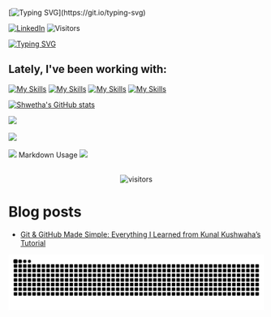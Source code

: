 

[![Typing SVG](https://readme-typing-svg.demolab.com?font=Raleway&weight=600&size=30&pause=1000&color=fb6f92&multiline=true&repeat=false&width=435&lines=Hii%2C+I'm+Shwetha.)](https://git.io/typing-svg)




[![LinkedIn](https://img.shields.io/badge/LinkedIn-0077B5?style=flat&logo=LinkedIn&logoColor=white&logoSize=auto&color=blue)](https://www.linkedin.com/in/shwetharavindrabaliga/)
![Visitors](https://visitor-badge.laobi.icu/badge?page_id=shwetharbaliga.shwetharbaliga)

[![Typing SVG](https://readme-typing-svg.demolab.com?font=Fira+Code&pause=1000&width=435&lines=Hii%2C+I'm+Shwetha+)](https://git.io/typing-svg)



## Lately, I've been working with:  

[![My Skills](https://skillicons.dev/icons?i=java,go,c,html,css,js)](https://skillicons.dev)
[![My Skills](https://skillicons.dev/icons?i=react,express,spring,tailwind)](https://skillicons.dev)
[![My Skills](https://skillicons.dev/icons?i=mongodb,mysql,redis,firebase)](https://skillicons.dev) 
[![My Skills](https://skillicons.dev/icons?i=nodejs,docker,jenkins,git,bitbucket,postman)](https://skillicons.dev)

[![Shwetha's GitHub stats](https://github-readme-stats.vercel.app/api?username=shwetharbaliga)](https://github.com/anuraghazra/github-readme-stats&show_icons=true&theme=transparent)

![](http://github-profile-summary-cards.vercel.app/api/cards/profile-details?username=shwetharbaliga&theme=github)

![](http://github-profile-summary-cards.vercel.app/api/cards/repos-per-language?username=shwetharbaliga&theme=github)

![](http://github-profile-summary-cards.vercel.app/api/cards/productive-time?username=shwetharbaliga&theme=github&utcOffset=8)
Markdown Usage
![](http://github-profile-summary-cards.vercel.app/api/cards/stats?username=shwetharbaliga&theme=github)

<div align="center">
  <br/>
  <img src="https://visitor-badge.laobi.icu/badge?page_id=shwetharbaliga.shwetharbaliga" alt="visitors" />
  <br/>
</div>


<!--START_SECTION:activity-->
<!--END_SECTION:activity-->


# Blog posts
<!-- BLOG-POST-LIST:START -->
- [Git &amp; GitHub Made Simple: Everything I Learned from Kunal Kushwaha’s Tutorial](https://medium.com/@shwethabaliga/git-github-made-simple-everything-i-learned-from-kunal-kushwahas-tutorial-670a6b802a35?source=rss-4667262f403d------2)
<!-- BLOG-POST-LIST:END -->

![GitHub Snake Animation](https://raw.githubusercontent.com/shwetharbaliga/shwetharbaliga/output/snake.svg)
